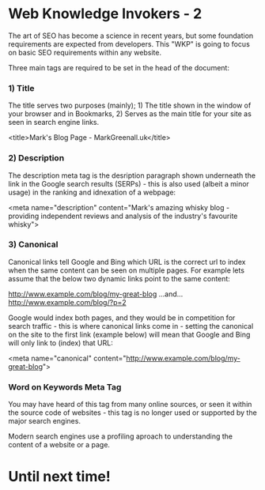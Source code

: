 # Web Knowledge Invokers - 2
The art of SEO has become a science in recent years, but some foundation requirements are expected from developers. This "WKP" is going to focus on basic SEO requirements within any website.

Three main tags are required to be set in the head of the document:

### 1) Title
The title serves two purposes (mainly); 1) The title shown in the window of your browser and in Bookmarks, 2) Serves as the main title for your site as seen in search engine links.

  &lt;title&gt;Mark's Blog Page - MarkGreenall.uk&lt;/title&gt;

### 2) Description
The description meta tag is the desription paragraph shown underneath the link in the Google search results (SERPs) - this is also used (albeit a minor usage) in the ranking and idnexation of a webpage:

  &lt;meta name="description" content="Mark's amazing whisky blog - providing independent reviews and analysis of the industry's favourite whisky"&gt;

### 3) Canonical
Canonical links tell Google and Bing which URL is the correct url to index when the same content can be seen on multiple pages. For example lets assume that the below two dynamic links point to the same content:

  http://www.example.com/blog/my-great-blog
  ...and...
  http://www.example.com/blog/?p=2

Google would index both pages, and they would be in competition for search traffic - this is where canonical links come in - setting the canonical on the site to the first link (example below) will mean that Google and Bing will only link to (index) that URL:

  &lt;meta name="canonical" content="http://www.example.com/blog/my-great-blog"&gt;

### Word on Keywords Meta Tag
You may have heard of this tag from many online sources, or seen it within the source code of websites - this tag is no longer used or supported by the major search engines.

Modern search engines use a profiling aproach to understanding the content of a website or a page.

# Until next time!
